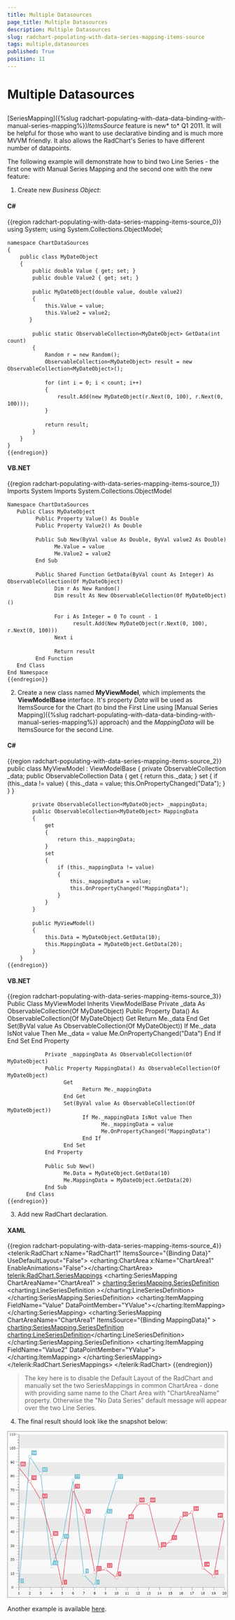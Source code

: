 ```yaml
---
title: Multiple Datasources
page_title: Multiple Datasources
description: Multiple Datasources
slug: radchart-populating-with-data-series-mapping-items-source
tags: multiple,datasources
published: True
position: 11
---
```


# Multiple Datasources



## 

[SeriesMapping]({%slug radchart-populating-with-data-data-binding-with-manual-series-mapping%})*ItemsSource* feature is new* to* Q1 2011. It will be helpful for those who want to use declarative binding and is much more MVVM friendly. It also allows the RadChart's Series to have different number of datapoints.  

The following example will demonstrate how to bind two Line Series - the first one with Manual Series Mapping and the second one with the new feature:

1. Create new *Business Object*:

#### __C#__

{{region radchart-populating-with-data-series-mapping-items-source_0}}
	using System;
	using System.Collections.ObjectModel;
	
	namespace ChartDataSources
	{
	    public class MyDateObject
	    {
	        public double Value { get; set; }
	        public double Value2 { get; set; }
	
	        public MyDateObject(double value, double value2)
	        {
	            this.Value = value;
	            this.Value2 = value2; 
	       }
	
	        public static ObservableCollection<MyDateObject> GetData(int count)
	        {
	            Random r = new Random();
	            ObservableCollection<MyDateObject> result = new ObservableCollection<MyDateObject>();
	
	            for (int i = 0; i < count; i++)
	            {
	                result.Add(new MyDateObject(r.Next(0, 100), r.Next(0, 100)));
	            }
	
	            return result;
	        }
	    }
	}
	{{endregion}}



#### __VB.NET__

{{region radchart-populating-with-data-series-mapping-items-source_1}}
	Imports System
	Imports System.Collections.ObjectModel
	
	Namespace ChartDataSources
	   Public Class MyDateObject
	         Public Property Value() As Double
	         Public Property Value2() As Double
	
	         Public Sub New(ByVal value As Double, ByVal value2 As Double)
	               Me.Value = value
	               Me.Value2 = value2
	         End Sub
	
	         Public Shared Function GetData(ByVal count As Integer) As ObservableCollection(Of MyDateObject)
	               Dim r As New Random()
	               Dim result As New ObservableCollection(Of MyDateObject)()
	
	               For i As Integer = 0 To count - 1
	                     result.Add(New MyDateObject(r.Next(0, 100), r.Next(0, 100)))
	               Next i
	
	               Return result
	         End Function
	   End Class
	End Namespace
	{{endregion}}



2. Create a new class named __MyViewModel__, which implements the __ViewModelBase__ interface. It's property *Data* will be used as ItemsSource for the Chart (to bind the First Line using [Manual Series Mapping]({%slug radchart-populating-with-data-data-binding-with-manual-series-mapping%}) approach) and the *MappingData* will be ItemsSource for the second Line.

#### __C#__

{{region radchart-populating-with-data-series-mapping-items-source_2}}
	public class MyViewModel : ViewModelBase
	    {
	        private ObservableCollection<MyDateObject> _data;
	        public ObservableCollection<MyDateObject> Data
	        {
	            get
	            {
	                return this._data;
	            }
	            set
	            {
	                if (this._data != value)
	                {
	                    this._data = value;
	                    this.OnPropertyChanged("Data");
	                }
	            }
	        }
	
	        private ObservableCollection<MyDateObject> _mappingData;
	        public ObservableCollection<MyDateObject> MappingData
	        {
	            get
	            {
	                return this._mappingData;
	            }
	            set
	            {
	                if (this._mappingData != value)
	                {
	                    this._mappingData = value;
	                    this.OnPropertyChanged("MappingData");
	                }
	            }
	        }
	
	        public MyViewModel()
	        {
	            this.Data = MyDateObject.GetData(10);
	            this.MappingData = MyDateObject.GetData(20);
	        }
	    }
	{{endregion}}



#### __VB.NET__

{{region radchart-populating-with-data-series-mapping-items-source_3}}
	Public Class MyViewModel
	            Inherits ViewModelBase
	            Private _data As ObservableCollection(Of MyDateObject)
	            Public Property Data() As ObservableCollection(Of MyDateObject)
	                  Get
	                        Return Me._data
	                  End Get
	                  Set(ByVal value As ObservableCollection(Of MyDateObject))
	                        If Me._data IsNot value Then
	                              Me._data = value
	                              Me.OnPropertyChanged("Data")
	                        End If
	                  End Set
	            End Property
	
	            Private _mappingData As ObservableCollection(Of MyDateObject)
	            Public Property MappingData() As ObservableCollection(Of MyDateObject)
	                  Get
	                        Return Me._mappingData
	                  End Get
	                  Set(ByVal value As ObservableCollection(Of MyDateObject))
	                        If Me._mappingData IsNot value Then
	                              Me._mappingData = value
	                              Me.OnPropertyChanged("MappingData")
	                        End If
	                  End Set
	            End Property
	
	            Public Sub New()
	                  Me.Data = MyDateObject.GetData(10)
	                  Me.MappingData = MyDateObject.GetData(20)
	            End Sub
	      End Class
	{{endregion}}



3. Add new RadChart declaration.

#### __XAML__

{{region radchart-populating-with-data-series-mapping-items-source_4}}
	<telerik:RadChart x:Name="RadChart1" ItemsSource="{Binding Data}" UseDefaultLayout="False">
	            <charting:ChartArea x:Name="ChartArea1" EnableAnimations="False"></charting:ChartArea>
	            <telerik:RadChart.SeriesMappings>
	                <charting:SeriesMapping ChartAreaName="ChartArea1" >
	                    <charting:SeriesMapping.SeriesDefinition>
	                        <charting:LineSeriesDefinition ></charting:LineSeriesDefinition>
	                    </charting:SeriesMapping.SeriesDefinition>
	                    <charting:ItemMapping FieldName="Value" DataPointMember="YValue"></charting:ItemMapping>
	                </charting:SeriesMapping>
	                <charting:SeriesMapping ChartAreaName="ChartArea1" ItemsSource="{Binding MappingData}" >
	                    <charting:SeriesMapping.SeriesDefinition>
	                        <charting:LineSeriesDefinition></charting:LineSeriesDefinition>
	                    </charting:SeriesMapping.SeriesDefinition>
	                    <charting:ItemMapping FieldName="Value2" DataPointMember="YValue"></charting:ItemMapping>
	                </charting:SeriesMapping>
	            </telerik:RadChart.SeriesMappings>
	        </telerik:RadChart>
	{{endregion}}



>The key here is to disable the Default Layout of the RadChart and manually set the two SeriesMappings in common ChartArea - done with providing same name to the Chart Area with "ChartAreaName" property. Otherwise the "No Data Series" default message will appear over the two Line Series.

4. The final result should look like the snapshot below:

![](images/RadChart_PopulatingWithData_SMItemsSource.png)



Another example is available [here](http://demos.telerik.com/silverlight/#Chart/MultipleDataSources).
